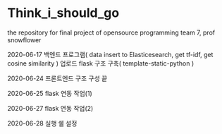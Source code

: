 # Think_i_should_go
the repository for final project of opensource programming team 7, prof snowflower

2020-06-17
백엔드 프로그램( data insert to Elasticesearch, get tf-idf, get cosine similarity ) 업로드
flask 구조 구축( template-static-python )

2020-06-24
프론트엔드 구조 구성 끝

2020-06-25
flask 연동 작업(1)

2020-06-27
flask 연동 작업(2)

2020-06-28
실행 쉘 설정

